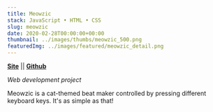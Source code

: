 ```yaml
---
title: Meowzic
stack: JavaScript • HTML • CSS
slug: meowzic
date: 2020-02-28T00:00:00+00:00
thumbnail: ../images/thumbs/meowzic_500.png
featuredImg: ../images/featured/meowzic_detail.png
---
```


**[Site](https://meowzic.netlify.app/)** || **[Github](https://github.com/stamiesie/meowzic)**

*Web development project*

Meowzic is a cat-themed beat maker controlled by pressing different keyboard keys.  It's as simple as that!